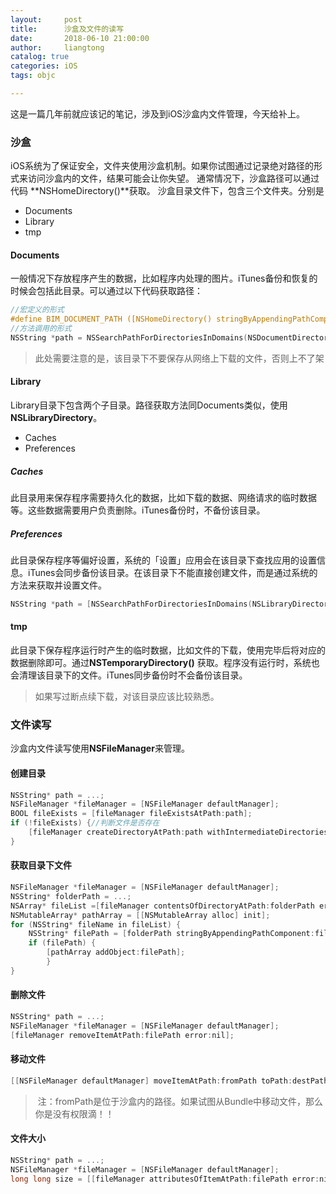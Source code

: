 ```yaml
---
layout:     post
title:      沙盒及文件的读写
date:       2018-06-10 21:00:00
author:     liangtong
catalog: true
categories: iOS
tags: objc

---
```



这是一篇几年前就应该记的笔记，涉及到iOS沙盒内文件管理，今天给补上。

### 沙盒 
iOS系统为了保证安全，文件夹使用沙盒机制。如果你试图通过记录绝对路径的形式来访问沙盒内的文件，结果可能会让你失望。
通常情况下，沙盒路径可以通过代码 **NSHomeDirectory()**获取。
沙盒目录文件下，包含三个文件夹。分别是
 
  + Documents
  + Library
  + tmp
  
  
  <!-- more -->
  

#### Documents

一般情况下存放程序产生的数据，比如程序内处理的图片。iTunes备份和恢复的时候会包括此目录。可以通过以下代码获取路径：

```Objective-C
//宏定义的形式
#define BIM_DOCUMENT_PATH ([NSHomeDirectory() stringByAppendingPathComponent:@"Documents"])
//方法调用的形式
NSString *path = NSSearchPathForDirectoriesInDomains(NSDocumentDirectory, NSUserDomainMask, YES).lastObject;
```

> 此处需要注意的是，该目录下不要保存从网络上下载的文件，否则上不了架


#### Library

Library目录下包含两个子目录。路径获取方法同Documents类似，使用 **NSLibraryDirectory**。
 + Caches
 + Preferences
 
 ##### Caches
 此目录用来保存程序需要持久化的数据，比如下载的数据、网络请求的临时数据等。这些数据需要用户负责删除。iTunes备份时，不备份该目录。
 
##### Preferences
此目录保存程序等偏好设置，系统的「设置」应用会在该目录下查找应用的设置信息。iTunes会同步备份该目录。在该目录下不能直接创建文件，而是通过系统的方法来获取并设置文件。

```Objective-C
NSString *path = [NSSearchPathForDirectoriesInDomains(NSLibraryDirectory, NSUserDomainMask, YES).lastObject stringByAppendingPathComponent:@"Preferences"];
```

#### tmp
此目录下保存程序运行时产生的临时数据，比如文件的下载，使用完毕后将对应的数据删除即可。通过**NSTemporaryDirectory()** 获取。程序没有运行时，系统也会清理该目录下的文件。iTunes同步备份时不会备份该目录。

> 如果写过断点续下载，对该目录应该比较熟悉。


### 文件读写

沙盒内文件读写使用**NSFileManager**来管理。

#### 创建目录

```Objective-C
NSString* path = ...;
NSFileManager *fileManager = [NSFileManager defaultManager];
BOOL fileExists = [fileManager fileExistsAtPath:path];
if (!fileExists) {//判断文件是否存在
    [fileManager createDirectoryAtPath:path withIntermediateDirectories:YES attributes:nil error:nil];//创建文件夹
}
```

#### 获取目录下文件

```Objective-C
NSFileManager *fileManager = [NSFileManager defaultManager];
NSString* folderPath = ...;
NSArray* fileList =[fileManager contentsOfDirectoryAtPath:folderPath error:nil];
NSMutableArray* pathArray = [[NSMutableArray alloc] init];
for (NSString* fileName in fileList) {
    NSString* filePath = [folderPath stringByAppendingPathComponent:fileName];
    if (filePath) {
        [pathArray addObject:filePath];
        }
}
```

#### 删除文件

```Objective-C
NSString* path = ...;
NSFileManager *fileManager = [NSFileManager defaultManager];
[fileManager removeItemAtPath:filePath error:nil];
```

#### 移动文件

```Objective-C
[[NSFileManager defaultManager] moveItemAtPath:fromPath toPath:destPath error:&error];
```

>  注：fromPath是位于沙盒内的路径。如果试图从Bundle中移动文件，那么你是没有权限滴！！

#### 文件大小

```Objective-C
NSString* path = ...;
NSFileManager *fileManager = [NSFileManager defaultManager];
long long size = [[fileManager attributesOfItemAtPath:filePath error:nil] fileSize];
```

